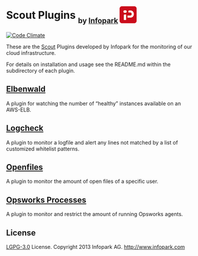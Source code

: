 # Scout Plugins <sub><sub>by [Infopark](http://www.infopark.com) ![Infopark](infopark.png)</sub></sub>

[![Code Climate](https://codeclimate.com/github/infopark/scout-plugins.png)](https://codeclimate.com/github/infopark/scout-plugins)

These are the [Scout](https://scoutapp.com) Plugins developed by Infopark for the monitoring of our cloud infrastructure.

For details on installation and usage see the README.md within the subdirectory of each plugin.


## [Elbenwald](elbenwald)

A plugin for watching the number of “healthy” instances available on an AWS-ELB.


## [Logcheck](logcheck)

A plugin to monitor a logfile and alert any lines not matched by a list of customized whitelist patterns.


## [Openfiles](openfiles)

A plugin to monitor the amount of open files of a specific user.


## [Opsworks Processes](opsworks_processes)

A plugin to monitor and restrict the amount of running Opsworks agents.


## License

[LGPG-3.0](http://www.gnu.org/licenses/lgpl-3.0.html) License.
Copyright 2013 Infopark AG.
http://www.infopark.com

